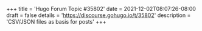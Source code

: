 +++
title = 'Hugo Forum Topic #35802'
date = 2021-12-02T08:07:26-08:00
draft = false
details = 'https://discourse.gohugo.io/t/35802'
description = 'CSV/JSON files as basis for posts'
+++
